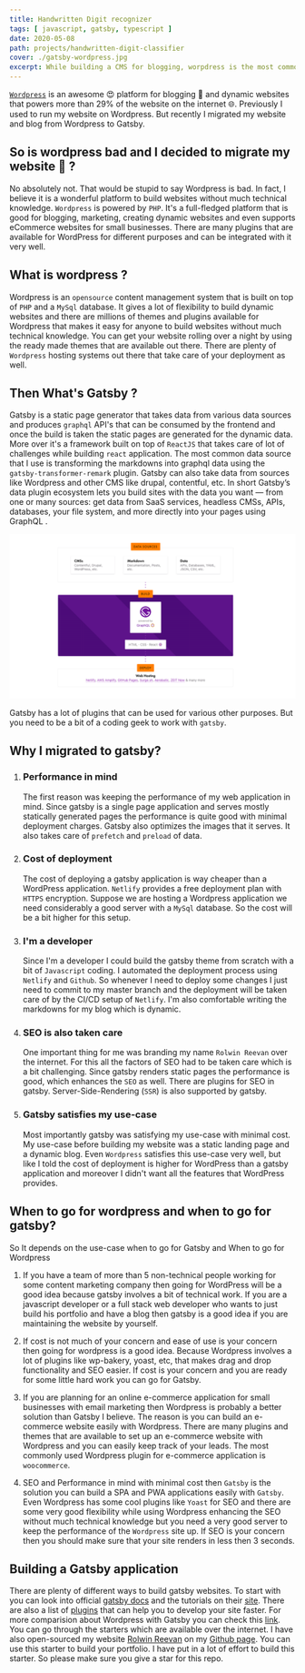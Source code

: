 ```yaml
---
title: Handwritten Digit recognizer
tags: [ javascript, gatsby, typescript ]
date: 2020-05-08
path: projects/handwritten-digit-classifier
cover: ./gatsby-wordpress.jpg
excerpt: While building a CMS for blogging, worpdress is the most commonly used platform. Gatsby has also topped the list recently. This article talk which one to go for and why I shifted from wordpress to gatsby. Is gatsby better than wordpress is the question I would be answering.  
---
```


[`Wordpress`](https://wordpress.org/) is an awesome 😍 platform for blogging 📖 and dynamic websites that powers more than 29% of the website on the internet 🌐. Previously I used to run my website on Wordpress. But recently I migrated my website and blog from Wordpress to Gatsby.

## So is wordpress bad and I decided to migrate my website 🤔 ? 

No absolutely not. That would be stupid to say Wordpress is bad. In fact, I believe it is a wonderful platform to build websites without much technical knowledge. `Wordpress` is powered by `PHP`. It's a full-fledged platform that is good for blogging, marketing, creating dynamic websites and even supports eCommerce websites for small businesses. There are many plugins that are available for WordPress for different purposes and can be integrated with it very well.

## What is wordpress ?

Wordpress is an `opensource` content management system that is built on top of `PHP` and a `MySql` database. It gives a lot of flexibility to build dynamic websites and there are millions of themes and plugins available for Wordpress that makes it easy for anyone to build websites without much technical knowledge. You can get your website rolling over a night by using the ready made themes that are available out there. There are plenty of `Wordpress` hosting systems out there that take care of your deployment as well.

## Then What's Gatsby ?

Gatsby is a static page generator that takes data from various data sources and produces `graphql` API's that can be consumed by the frontend and once the build is taken the static pages are generated for the dynamic data. More over it's a framework built on top of `ReactJS` that takes care of lot of challenges while building `react` application. The most common data source that I use is transforming the markdowns into graphql data using the `gatsby-transformer-remark` plugin. Gatsby can also take data from sources like Wordpress and other CMS like drupal, contentful, etc. In short Gatsby’s data plugin ecosystem lets you build sites with the data you want — from one or many sources: get data from SaaS services, headless CMSs, APIs, databases, your file system, and more directly into your pages using GraphQL .



![](./gatsby-deploy.png)

Gatsby has a lot of plugins that can be used for various other purposes. But you need to be a bit of a coding geek to work with `gatsby`.

## Why I migrated to gatsby?

1.  ### Performance in mind

    The first reason was keeping the performance of my web application in mind. Since gatsby is a single page application and serves mostly statically generated pages the performance is quite good with minimal deployment charges. Gatsby also optimizes the images that it serves. It also takes care of `prefetch` and `preload` of data.

2. ### Cost of deployment

    The cost of deploying a gatsby application is way cheaper than a WordPress application. `Netlify` provides a free deployment plan with `HTTPS` encryption. Suppose we are hosting a Wordpress application we need considerably a good server with a `MySql` database. So the cost will be a bit higher for this setup.

3. ### I'm a developer

    Since I'm a developer I could build the gatsby theme from scratch with a bit of `Javascript` coding. I automated the deployment process using `Netlify` and `Github`. So whenever I need to deploy some changes I just need to commit to my master branch and the deployment will be taken care of by the CI/CD setup of `Netlify`. I'm also comfortable writing the markdowns for my blog which is dynamic.

4. ### SEO is also taken care

    One important thing for me was branding my name `Rolwin Reevan` over the internet. For this all the factors of SEO had to be taken care which is a bit challenging. Since gatsby renders static pages the performance is good, which enhances the `SEO` as well. There are plugins for SEO in gatsby. Server-Side-Rendering (`SSR`) is also supported by gatsby.

5. ### Gatsby satisfies my use-case

    Most importantly gatsby was satisfying my use-case with minimal cost. My use-case before building my website was a static landing page and a dynamic blog. Even `Wordpress` satisfies this use-case very well, but like I told the cost of deployment is higher for WordPress than a gatsby application and moreover I didn't want all the features that WordPress provides.

## When to go for wordpress and when to go for gatsby?

So It depends on the use-case when to go for Gatsby and When to go for Wordpress

1. If you have a team of more than 5 non-technical people working for some content marketing company then going for WordPress will be a good idea because gatsby involves a bit of technical work. If you are a javascript developer or a full stack web developer who wants to just build his portfolio and have a blog then gatsby is a good idea if you are maintaining the website by yourself.

2. If cost is not much of your concern and ease of use is your concern then going for wordpress is a good idea. Because Wordpress involves a lot of plugins like wp-bakery, yoast, etc, that makes drag and drop functionality and SEO easier. If cost is your concern and you are ready for some little hard work you can go for Gatsby.

3. If you are planning for an online e-commerce application for small businesses with email marketing then Wordpress is probably a better solution than Gatsby I believe. The reason is you can build an e-commerce website easily with Wordpress. There are many plugins and themes that are available to set up an e-commerce website with Wordpress and you can easily keep track of your leads. The most commonly used Wordpress plugin for e-commerce application is `woocommerce`.

4. SEO and Performance in mind with minimal cost then `Gatsby` is the solution you can build a SPA and PWA applications easily with `Gatsby`. Even Wordpress has some cool plugins like `Yoast` for SEO and there are some very good flexibility while using Wordpress enhancing the SEO without much technical knowledge but you need a very good server to keep the performance of the `Wordpress` site up. If SEO is your concern then you should make sure that your site renders in less then 3 seconds.

## Building a Gatsby application

There are plenty of different ways to build gatsby websites. To start with you can look into official [gatsby docs](https://www.gatsbyjs.org/docs/) and the tutorials on their [site](https://www.gatsbyjs.org/tutorial/). There are also a list of [plugins](https://www.gatsbyjs.org/plugins/) that can help you to develop your site faster. For more comparision about Wordpress with Gatsby you can check this [link](https://www.gatsbyjs.org/features/cms/). You can go through the starters which are available over the internet. I have also open-sourced my website [Rolwin Reevan](https://rolwinreevan.com) on my [Github page](https://github.com/rolwin100/rolwinreevan_gatsby_blog). You can use this starter to build your portfolio. I have put in a lot of effort to build this starter. So please make sure you give a star for this repo.













